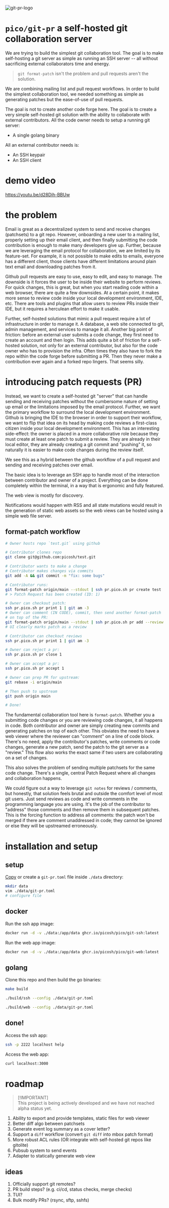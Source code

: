 ![git-pr-logo](logo.png)

# `pico/git-pr` a self-hosted git collaboration server

We are trying to build the simplest git collaboration tool. The goal is to make
self-hosting a git server as simple as running an SSH server -- all without
sacrificing external collaborators time and energy.

> `git format-patch` isn't the problem and pull requests aren't the solution.

We are combining mailing list and pull request workflows. In order to build the
simplest collaboration tool, we needed something as simple as generating patches
but the ease-of-use of pull requests.

The goal is not to create another code forge here. The goal is to create a very
simple self-hosted git solution with the ability to collaborate with external
contributors. All the code owner needs to setup a running git server:

- A single golang binary

All an external contributor needs is:

- An SSH keypair
- An SSH client

# demo video

https://youtu.be/d28Dih-BBUw

# the problem

Email is great as a decentralized system to send and receive changes (patchsets)
to a git repo. However, onboarding a new user to a mailing list, properly
setting up their email client, and then finally submitting the code contribution
is enough to make many developers give up. Further, because we are leveraging
the email protocol for collaboration, we are limited by its feature-set. For
example, it is not possible to make edits to emails, everyone has a different
client, those clients have different limitations around plain text email and
downloading patches from it.

Github pull requests are easy to use, easy to edit, and easy to manage. The
downside is it forces the user to be inside their website to perform reviews.
For quick changes, this is great, but when you start reading code within a web
browser, there are quite a few downsides. At a certain point, it makes more
sense to review code inside your local development environment, IDE, etc. There
are tools and plugins that allow users to review PRs inside their IDE, but it
requires a herculean effort to make it usable.

Further, self-hosted solutions that mimic a pull request require a lot of
infrastructure in order to manage it. A database, a web site connected to git,
admin management, and services to manage it all. Another big point of friction:
before an external user submits a code change, they first need to create an
account and then login. This adds quite a bit of friction for a self-hosted
solution, not only for an external contributor, but also for the code owner who
has to provision the infra. Often times they also have to fork the repo within
the code forge before submitting a PR. Then they never make a contribution ever
again and a forked repo lingers. That seems silly.

# introducing patch requests (PR)

Instead, we want to create a self-hosted git "server" that can handle sending
and receiving patches without the cumbersome nature of setting up email or the
limitations imposed by the email protocol. Further, we want the primary workflow
to surround the local development environment. Github is bringing the IDE to the
browser in order to support their workflow, we want to flip that idea on its
head by making code reviews a first-class citizen inside your local development
environment. This has an interesting side-effect: the owner is placed in a more
collaborative role because they must create at least one patch to submit a
review. They are already in their local editor, they are already creating a git
commit and "pushing" it, so naturally it is easier to make code changes during
the review itself.

We see this as a hybrid between the github workflow of a pull request and
sending and receiving patches over email.

The basic idea is to leverage an SSH app to handle most of the interaction
between contributor and owner of a project. Everything can be done completely
within the terminal, in a way that is ergonomic and fully featured.

The web view is mostly for discovery.

Notifications would happen with RSS and all state mutations would result in the
generation of static web assets so the web views can be hosted using a simple
web file server.

## format-patch workflow

```bash
# Owner hosts repo `test.git` using github

# Contributor clones repo
git clone git@github.com:picosh/test.git

# Contributor wants to make a change
# Contributor makes changes via commits
git add -A && git commit -m "fix: some bugs"

# Contributor runs:
git format-patch origin/main --stdout | ssh pr.pico.sh pr create test
# > Patch Request has been created (ID: 1)

# Owner can checkout patch:
ssh pr.pico.sh pr print 1 | git am -3
# Owner can comment (IN CODE), commit, then send another format-patch
# on top of the PR:
git format-patch origin/main --stdout | ssh pr.pico.sh pr add --review 1
# UI clearly marks patch as a review

# Contributor can checkout reviews
ssh pr.pico.sh pr print 1 | git am -3

# Owner can reject a pr:
ssh pr.pico.sh pr close 1

# Owner can accept a pr:
ssh pr.pico.sh pr accept 1

# Owner can prep PR for upstream:
git rebase -i origin/main

# Then push to upstream
git push origin main

# Done!
```

The fundamental collaboration tool here is `format-patch`. Whether you a
submitting code changes or you are reviewing code changes, it all happens in
code. Both contributor and owner are simply creating new commits and generating
patches on top of each other. This obviates the need to have a web viewer where
the reviewer can "comment" on a line of code block. There's no need, apply the
contributor's patches, write comments or code changes, generate a new patch,
send the patch to the git server as a "review." This flow also works the exact
same if two users are collaborating on a set of changes.

This also solves the problem of sending multiple patchsets for the same code
change. There's a single, central Patch Request where all changes and
collaboration happens.

We could figure out a way to leverage `git notes` for reviews / comments, but
honestly, that solution feels brutal and outside the comfort level of most git
users. Just send reviews as code and write comments in the programming language
you are using. It's the job of the contributor to "address" those comments and
then remove them in subsequent patches. This is the forcing function to address
all comments: the patch won't be merged if there are comment unaddressed in
code; they cannot be ignored or else they will be upstreamed erroneously.

# installation and setup

## setup

[Copy](./git-pr.toml) or create a `git-pr.toml` file inside `./data` directory:

```bash
mkdir data
vim ./data/git-pr.toml
# configure file
```

## docker

Run the ssh app image:

```bash
docker run -d -v ./data:/app/data ghcr.io/picosh/pico/git-ssh:latest
```

Run the web app image:

```bash
docker run -d -v ./data:/app/data ghcr.io/picosh/pico/git-web:latest
```

## golang

Clone this repo and then build the go binaries:

```bash
make build
```

```bash
./build/ssh --config ./data/git-pr.toml
```

```bash
./build/web --config ./data/git-pr.toml
```

## done!

Access the ssh app:

```bash
ssh -p 2222 localhost help
```

Access the web app:

```bash
curl localhost:3000
```

# roadmap

> [!IMPORTANT]\
> This project is being actively developed and we have not reached alpha status
> yet.

1. Ability to export and provide templates, static files for web viewer
1. Better diff algo between patchsets
1. Generate event log summary as a cover letter?
1. Support a `diff` workflow (convert `git diff` into mbox patch format)
1. More robust ACL rules (OR integrate with self-hosted git repos like gitolite)
1. Pubsub system to send events
1. Adapter to statically generate web view

## ideas

1. Officially support git remotes?
1. PR build steps? (e.g. ci/cd, status checks, merge checks)
1. TUI?
1. Bulk modify PRs? (rsync, sftp, sshfs)

